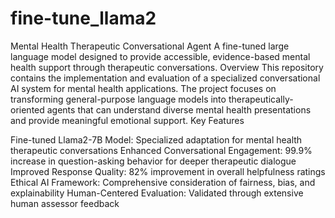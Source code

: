 # fine-tune_llama2

Mental Health Therapeutic Conversational Agent
A fine-tuned large language model designed to provide accessible, evidence-based mental health support through therapeutic conversations.
Overview
This repository contains the implementation and evaluation of a specialized conversational AI system for mental health applications. The project focuses on transforming general-purpose language models into therapeutically-oriented agents that can understand diverse mental health presentations and provide meaningful emotional support.
Key Features

Fine-tuned Llama2-7B Model: Specialized adaptation for mental health therapeutic conversations
Enhanced Conversational Engagement: 99.9% increase in question-asking behavior for deeper therapeutic dialogue
Improved Response Quality: 82% improvement in overall helpfulness ratings
Ethical AI Framework: Comprehensive consideration of fairness, bias, and explainability
Human-Centered Evaluation: Validated through extensive human assessor feedback
